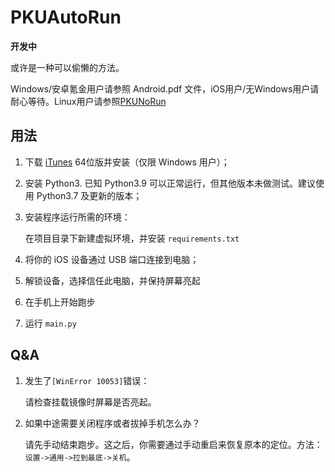 # PKUAutoRun

**开发中**

或许是一种可以偷懒的方法。

Windows/安卓氪金用户请参照 Android.pdf 文件，iOS用户/无Windows用户请耐心等待。Linux用户请参照[PKUNoRun](https://github.com/PKUNoRun/PKUNoRun)

## 用法

1. 下载 [iTunes](https://www.apple.com.cn/itunes/) 64位版并安装（仅限 Windows 用户）；

2. 安装 Python3. 已知 Python3.9 可以正常运行，但其他版本未做测试。建议使用 Python3.7 及更新的版本；

3. 安装程序运行所需的环境：

    在项目目录下新建虚拟环境，并安装 `requirements.txt`

4. 将你的 iOS 设备通过 USB 端口连接到电脑；

5. 解锁设备，选择信任此电脑，并保持屏幕亮起

6. 在手机上开始跑步

7. 运行 `main.py`

## Q&A

1. 发生了`[WinError 10053]`错误： 

    请检查挂载镜像时屏幕是否亮起。

2. 如果中途需要关闭程序或者拔掉手机怎么办？

   请先手动结束跑步。这之后，你需要通过手动重启来恢复原本的定位。方法：`设置->通用->拉到最底->关机`。